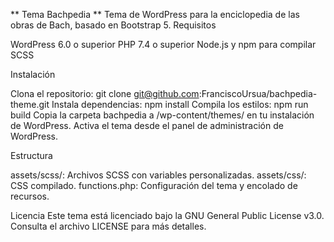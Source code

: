 ** Tema Bachpedia **
Tema de WordPress para la enciclopedia de las obras de Bach, basado en Bootstrap 5.
Requisitos

WordPress 6.0 o superior
PHP 7.4 o superior
Node.js y npm para compilar SCSS

Instalación

Clona el repositorio: git clone git@github.com:FranciscoUrsua/bachpedia-theme.git
Instala dependencias: npm install
Compila los estilos: npm run build
Copia la carpeta bachpedia a /wp-content/themes/ en tu instalación de WordPress.
Activa el tema desde el panel de administración de WordPress.

Estructura

assets/scss/: Archivos SCSS con variables personalizadas.
assets/css/: CSS compilado.
functions.php: Configuración del tema y encolado de recursos.

Licencia
Este tema está licenciado bajo la GNU General Public License v3.0. Consulta el archivo LICENSE para más detalles.

